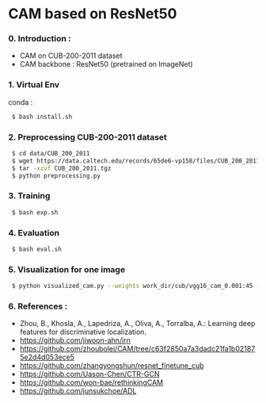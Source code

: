 # CAM based on ResNet50

### 0. Introduction :
- CAM on CUB-200-2011 dataset
- CAM backbone : ResNet50 (pretrained on ImageNet)


### 1.  Virtual Env
conda : 
```bash
 $ bash install.sh 
 ```


### 2. Preprocessing CUB-200-2011 dataset
```bash
 $ cd data/CUB_200_2011
 $ wget https://data.caltech.edu/records/65de6-vp158/files/CUB_200_2011.tgz
 $ tar -xzvf CUB_200_2011.tgz
 $ python preprocessing.py
```


### 3. Training
```bash
 $ bash exp.sh 
```

### 4. Evaluation
```bash
 $ bash eval.sh
 ```

### 5. Visualization for one image
```bash
 $ python visualized_cam.py --weights work_dir/cub/vgg16_cam_0.001:45 --image-id 1
 ```

###  6. References : 
- Zhou, B., Khosla, A., Lapedriza, A., Oliva, A., Torralba, A.: Learning deep features for discriminative localization. 
- https://github.com/jiwoon-ahn/irn
- https://github.com/zhoubolei/CAM/tree/c63f2850a7a3dadc21fa1b021875e2d4d053ece5
- https://github.com/zhangyongshun/resnet_finetune_cub
- https://github.com/Uason-Chen/CTR-GCN
- https://github.com/won-bae/rethinkingCAM
- https://github.com/junsukchoe/ADL

